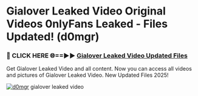 # Gialover Leaked Video Original Videos 0nlyFans Leaked - Files Updated! (d0mgr)

<h3>🔴 CLICK HERE 🌐==►► <a href="https://tinyurl.com/x26r9saj" rel="nofollow">Gialover Leaked Video Updated Files</a></h3>

Get Gialover Leaked Video and all content. Now you can access all videos and pictures of Gialover Leaked Video. New Updated Files 2025!

[![d0mgr](https://i.imgur.com/LkgZPqh.gif)](https://tinyurl.com/x26r9saj)
gialover leaked video